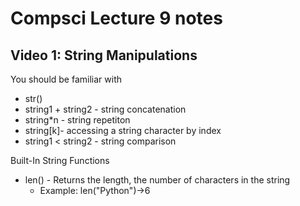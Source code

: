 # Compsci Lecture 9 notes

## Video 1: String Manipulations

You should be familiar with
 - str()
 - string1 + string2 - string concatenation
 - string*n - string repetiton
 - string[k]- accessing a string character by index
 - string1 < string2 - string comparison

Built-In String Functions
 - len() - Returns the length, the number of characters in the string
   - Example: len("Python")->6
  
